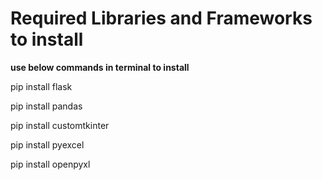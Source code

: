 # Required Libraries and Frameworks to install
**use below commands in terminal to install**

pip install flask

pip install pandas

pip install customtkinter

pip install pyexcel

pip install openpyxl
